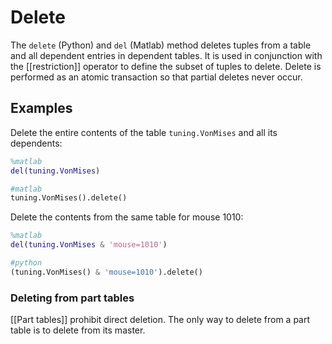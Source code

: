 # Delete

The `delete` (Python) and `del` (Matlab) method deletes tuples from a table and all dependent entries in dependent tables.  It is used in conjunction with the [[restriction]] operator to define the subset of tuples to delete.  Delete is performed as an atomic transaction so that partial deletes never occur.

## Examples
Delete the entire contents of the table `tuning.VonMises` and all its dependents:

```matlab
%matlab
del(tuning.VonMises)
```
```python
#matlab
tuning.VonMises().delete()
```

Delete the contents from the same table for mouse 1010:
```matlab
%matlab
del(tuning.VonMises & 'mouse=1010')
```
```python
#python
(tuning.VonMises() & 'mouse=1010').delete()
```

### Deleting from part tables
[[Part tables]] prohibit direct deletion. The only way to delete from a part table is to delete from its master.